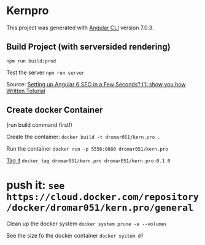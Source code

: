 # Kernpro

This project was generated with [Angular CLI](https://github.com/angular/angular-cli) version 7.0.3.

## Build Project (with serversided rendering)

`npm run build:prod`

Test the server
`npm run server`

Source: 
[Setting up Angular 6 SEO in a Few Seconds? I'll show you how](https://www.youtube.com/watch?v=hxG9nuvnh-A)
[Written Toturial](https://coursetro.com/posts/code/155/Angular-6-SEO-Tutorial-from-Scratch---It's-Super-Simple-Now!)

## Create docker Container

(run build command first!)

Create the container:
`docker build -t dromar051/kern.pro .`

Run the container
`docker run -p 5556:8080 dromar051/kern.pro`

[Tag it](https://docs.docker.com/engine/reference/commandline/tag/)
`docker tag dromar051/kern.pro dromar051/kern.pro:0.1.0`

push it: `see https://cloud.docker.com/repository/docker/dromar051/kern.pro/general`
=======
Clean up the docker system
`docker system prune -a --volumes`

See the size fo the docker container
`docker system df`



